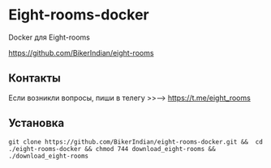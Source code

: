 Eight-rooms-docker
=====

Docker для Eight-rooms

https://github.com/BikerIndian/eight-rooms

## Контакты
Если возникли вопросы, пиши в телегу >>--> https://t.me/eight_rooms

## Установка 
```
git clone https://github.com/BikerIndian/eight-rooms-docker.git &&  cd ./eight-rooms-docker && chmod 744 download_eight-rooms && ./download_eight-rooms
```
